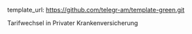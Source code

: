 template_url: https://github.com/telegr-am/template-green.git
<div data-lift="site.name" class="fruit_bat">Tarifwechsel in Privater Krankenversicherung</div>
